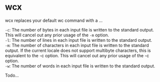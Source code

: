 # wcx

wcx replaces your default wc command with a ...

`-c`: The number of bytes in each input file is written to the standard output. This will cancel out any prior usage of the `-m` option.\
`-l`: The number of lines in each input file is written to the standard output.\
`-m`: The number of characters in each input file is written to the standard output. If the current locale does not support multibyte characters, this is equivalent to the -c option. This will cancel out any prior usage of the -c option.\
`-w`: The number of words in each input file is written to the standard output.

Todo...
